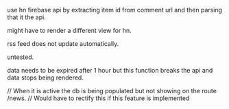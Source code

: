 use hn firebase api by extracting item id from comment url and then parsing that it the api.

might have to render a different view for hn.

rss feed does not update automatically.

untested.

data needs to be expired after 1 hour but this function breaks the api
and data stops being rendered.

// When it is active the db is being populated but not showing on the route /news.
// Would have to rectify this if this feature is implemented
